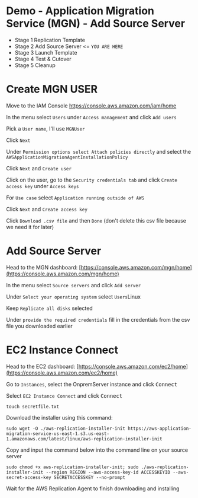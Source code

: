 # Demo - Application Migration Service (MGN) - Add Source Server

- Stage 1 Replication Template
- Stage 2 Add Source Server <= `YOU ARE HERE`
- Stage 3 Launch Template
- Stage 4 Test & Cutover
- Stage 5 Cleanup

# Create MGN USER

Move to the IAM Console https://console.aws.amazon.com/iam/home

In the menu select `Users` under `Access management` and click `Add users`

Pick a `User name`, I'll use `MGNUser`

Click `Next`

Under `Permission options select Attach policies directly` and select the `AWSApplicationMigrationAgentInstallationPolicy`

Click `Next` and `Create user`

Click on the user, go to the `Security credentials tab` and click `Create access key` under `Access keys`

For `Use case` select `Application running outside of AWS`

Click `Next` and `Create access key`

Click `Download .csv file` and then `Done` (don't delete this csv file because we need it for later)


# Add Source Server

Head to the MGN dashboard: [https://console.aws.amazon.com/mgn/home](https://console.aws.amazon.com/mgn/home) 

In the menu select `Source servers` and click `Add server`

Under `Select your operating system` select `Users`Linux

Keep `Replicate all disks` selected

Under `provide the required credentials` fill in the credentials from the csv file you downloaded earlier

# EC2 Instance Connect

Head to the EC2 dashboard: [https://console.aws.amazon.com/ec2/home](https://console.aws.amazon.com/ec2/home)
 
Go to `Instances`, select the OnpremServer instance and click <kbd>Connect</kbd>

Select `EC2 Instance Connect` and click <kbd>Connect</kbd>

```
touch secretfile.txt
```

Download the installer using this command:
```
sudo wget -O ./aws-replication-installer-init https://aws-application-migration-service-us-east-1.s3.us-east-1.amazonaws.com/latest/linux/aws-replication-installer-init
```

Copy and input the command below into the command line on your source server
```
sudo chmod +x aws-replication-installer-init; sudo ./aws-replication-installer-init --region REGION --aws-access-key-id ACCESSKEYID --aws-secret-access-key SECRETACCESSKEY --no-prompt
```

Wait for the AWS Replication Agent to finish downloading and installing
